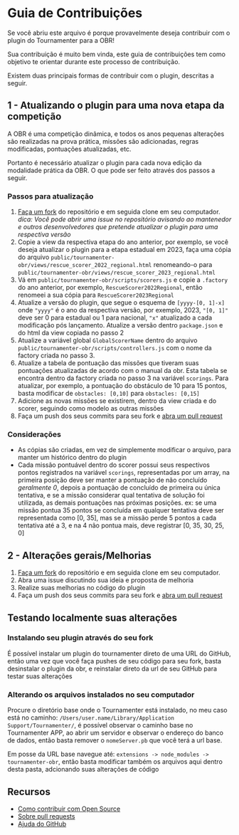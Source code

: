 # Guia de Contribuições

Se você abriu este arquivo é porque provavelmente deseja contribuir com o plugin do Tournamenter para a OBR! 

Sua contribuição é muito bem vinda, este guia de contribuições tem como objetivo te orientar durante este processo de contribuição.

Existem duas principais formas de contribuir com o plugin, descritas a seguir.

## 1 - Atualizando o plugin para uma nova etapa da competição

A OBR é uma competição dinâmica, e todos os anos pequenas alterações são realizadas na prova prática, missões são adicionadas, regras modificadas, pontuações atualizadas, etc.

Portanto é necessário atualizar o plugin para cada nova edição da modalidade prática da OBR. O que pode ser feito através dos passos a seguir.

### Passos para atualização
1. [Faça um fork](https://github.com/ivanseidel/tournamenter-obr/fork) do repositório e em seguida clone em seu computador. *dica: Você pode abrir uma issue no repositório avisando ao mantenedor e outros desenvolvedores que pretende atualizar o plugin para uma respectiva versão* 
2. Copie a view da respectiva etapa do ano anterior, por exemplo, se você deseja atualizar o plugin para a etapa estadual em 2023, faça uma cópia do arquivo `public/tournamenter-obr/views/rescue_scorer_2022_regional.html` renomeando-o para `public/tournamenter-obr/views/rescue_scorer_2023_regional.html`
3. Vá em `public/tournamenter-obr/scripts/scorers.js` e copie a `.factory` do ano anterior, por exemplo, `RescueScorer2022Regional`, então renomeei a sua cópia para `RescueScorer2023Regional`
4. Atualize a versão do plugin, que segue o esquema de `[yyyy-[0, 1]-x]` onde `"yyyy"` é o ano da respectiva versão, por exemplo, 2023, `"[0, 1]"` deve ser 0 para estadual ou 1 para nacional, `"x"` atualizado a cada modificação pós lançamento. Atualize a versão dentro `package.json` e do html da view copiada no passo 2
5. Atualize a variável global `GlobalScorerName` dentro do arquivo `public/tournamenter-obr/scripts/controllers.js` com o nome da factory criada no passo 3.
6. Atualize a tabela de pontuação das missões que tiveram suas pontuações atualizadas de acordo com o manual da obr. Esta tabela se encontra dentro da factory criada no passo 3 na variável `scorings`. Para atualizar, por exemplo, a pontuação do obstáculo de 10 para 15 pontos, basta modificar de `obstacles: [0,10]` para `obstacles: [0,15]`
7. Adicione as novas missões se existirem, dentro da view criada e do scorer, seguindo como modelo as outras missões
8. Faça um push dos seus commits para seu fork e [abra um pull request](https://github.com/ivanseidel/tournamenter-obr/compare)

### Considerações

- As cópias são criadas, em vez de simplemente modificar o arquivo, para manter um histórico dentro do plugin
- Cada missão pontuável dentro do scorer possui seus respectivos pontos registrados na variável `scorings`, representadas por um array, na primeira posição deve ser manter a pontuação de não concluído *geralmente 0*, depois a pontuação de concluído de primeira ou única tentativa, e se a missão considerar qual tentativa de solução foi utilizada, as demais pontuações nas próximas posições.
ex: se uma missão pontua 35 pontos se concluída em qualquer tentativa deve ser representada como [0, 35], mas se a missão perde 5 pontos a cada tentativa até a 3, e na 4 não pontua mais, deve registrar [0, 35, 30, 25, 0]

## 2 - Alterações gerais/Melhorias

1. [Faça um fork](https://github.com/ivanseidel/tournamenter-obr/fork) do repositório e em seguida clone em seu computador.
2. Abra uma issue discutindo sua ideia e proposta de melhoria
3. Realize suas melhorias no código do plugin
4. Faça um push dos seus commits para seu fork e [abra um pull request](https://github.com/ivanseidel/tournamenter-obr/compare)

## Testando localmente suas alterações

### Instalando seu plugin através do seu fork

É possível instalar um plugin do tournamenter direto de uma URL do GitHub, então uma vez que você faça pushes de seu código para seu fork, basta desinstalar o plugin da obr, e reinstalar direto da url de seu GitHub para testar suas alterações

### Alterando os arquivos instalados no seu computador

Procure o diretório base onde o Tournamenter está instalado, no meu caso está no caminho: `/Users/user.name/Library/Application Support/Tournamenter/`, é possível observar o caminho base no Tournamenter APP, ao abrir um servidor e observar o endereço do banco de dados, então basta remover o `nomeServer.pb` que você terá a url base.

Em posse da URL base navegue até: `extensions -> node_modules -> tournamenter-obr`, então basta modificar também os arquivos aqui dentro desta pasta, adcionando suas alterações de código

## Recursos

- [Como contribuir com Open Source](https://opensource.guide/how-to-contribute/)
- [Sobre pull requests](https://help.github.com/articles/about-pull-requests/)
- [Ajuda do GitHub](https://help.github.com)
